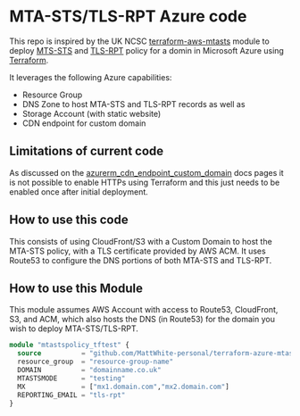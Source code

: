# MTA-STS/TLS-RPT Azure code

This repo is inspired by the UK NCSC [terraform-aws-mtasts](https://github.com/ukncsc/terraform-aws-mtasts) module to deploy [MTS-STS](https://tools.ietf.org/html/rfc8461) and [TLS-RPT](https://tools.ietf.org/html/rfc8460) policy for a domin in Microsoft Azure using [Terraform](https://www.terraform.io/).

It leverages the following Azure capabilities:
* Resource Group
* DNS Zone to host MTA-STS and TLS-RPT records as well as 
* Storage Account (with static website)
* CDN endpoint for custom domain

## Limitations of current code

As discussed on the [azurerm_cdn_endpoint_custom_domain](https://registry.terraform.io/providers/hashicorp/azurerm/latest/docs/resources/cdn_endpoint_custom_domain) docs pages it is not possible to enable HTTPs using Terraform and this just needs to be enabled once after initial deployment.

## How to use this code


This consists of using CloudFront/S3 with a Custom Domain to host the MTA-STS policy, with a TLS certificate provided by AWS ACM. It uses Route53 to configure the DNS portions of both MTA-STS and TLS-RPT.

## How to use this Module

This module assumes AWS Account with access to Route53, CloudFront, S3, and ACM, which also hosts the DNS (in Route53) for the domain you wish to deploy MTA-STS/TLS-RPT.

```terraform
module "mtastspolicy_tftest" {
  source          = "github.com/MattWhite-personal/terraform-azure-mtasts/terraform"
  resource_group  = "resource-group-name"
  DOMAIN          = "domainname.co.uk"
  MTASTSMODE      = "testing"
  MX              = ["mx1.domain.com","mx2.domain.com"]
  REPORTING_EMAIL = "tls-rpt"
}

```
